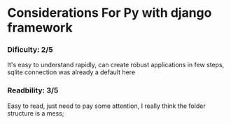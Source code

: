 # Considerations For Py with django framework

### Dificulty: 2/5
It's easy to understand rapidly, can create robust applications in few steps, sqlite connection was already a default here

### Readbility: 3/5

Easy to read, just need to pay some attention, I really think the folder structure is a mess;
